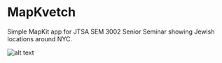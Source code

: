 MapKvetch
=========

Simple MapKit app for JTSA SEM 3002 Senior Seminar showing Jewish locations around NYC.

![alt text](https://pbs.twimg.com/media/BkL2sGQCEAAvn4P.png:large "#JTSB")
